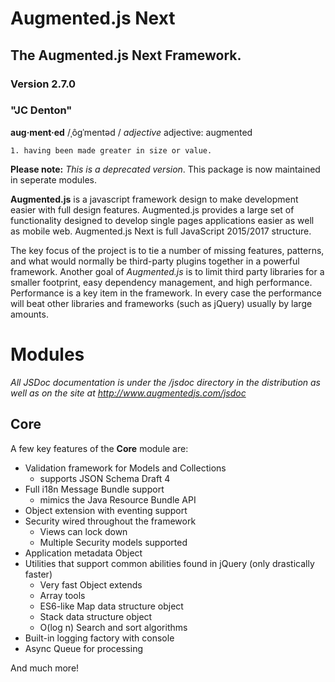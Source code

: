 # Augmented.js Next
## The Augmented.js Next Framework.
### Version 2.7.0
### "JC Denton"
**aug·ment·ed**
/ˌôɡˈmentəd /
*adjective*
adjective: augmented

    1. having been made greater in size or value.


**Please note:** _This is a deprecated version_. This package is now maintained in seperate modules.

**Augmented.js** is a javascript framework design to make development easier with full design features.  Augmented.js provides a large set of functionality designed to develop single pages applications easier as well as mobile web.  Augmented.js Next is full JavaScript 2015/2017 structure.

The key focus of the project is to tie a number of missing features, patterns, and what would normally be third-party plugins together in a powerful framework.  Another goal of *Augmented.js* is to limit third party libraries for a smaller footprint, easy dependency management, and high performance.  Performance is a key item in the framework.  In every case the performance will beat other libraries and frameworks (such as jQuery) usually by large amounts.

# Modules

*All JSDoc documentation is under the /jsdoc directory in the distribution as well as on the site at http://www.augmentedjs.com/jsdoc*

## Core

A few key features of the **Core** module are:
* Validation framework for Models and Collections
  - supports JSON Schema Draft 4
* Full i18n Message Bundle support
  - mimics the Java Resource Bundle API
* Object extension with eventing support
* Security wired throughout the framework
  - Views can lock down
  - Multiple Security models supported
* Application metadata Object
* Utilities that support common abilities found in jQuery (only drastically faster)
  - Very fast Object extends
  - Array tools
  - ES6-like Map data structure object
  - Stack data structure object
  - O(log n) Search and sort algorithms
* Built-in logging factory with console
* Async Queue for processing


And much more!
